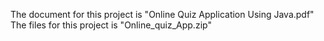 The document for this project is "Online Quiz Application Using Java.pdf" The files for this project is "Online_quiz_App.zip"
